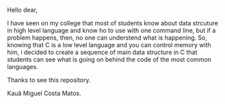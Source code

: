 Hello dear,


I have seen on my college that most of students know about data strcuture in high level language and 
know ho to use with one command line, but if a problem happens, then, no one can understend what is happening. So, knowing that C is a low level language and you can control memory with him, i decided to create a sequence of main data structure in C that students can see what is going on behind the code of the most 
common languages.

Thanks to see this repository. 


Kauã Miguel Costa Matos.

